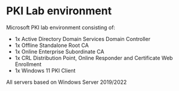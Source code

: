 # PKI Lab environment

Microsoft PKI lab environment consisting of:

- 1x Active Directory Domain Services Domain Controller
- 1x Offline Standalone Root CA
- 1x Online Enterprise Subordinate CA
- 1x CRL Distribution Point, Online Responder and Certificate Web Enrollment
- 1x Windows 11 PKI Client

All servers based on Windows Server 2019/2022
